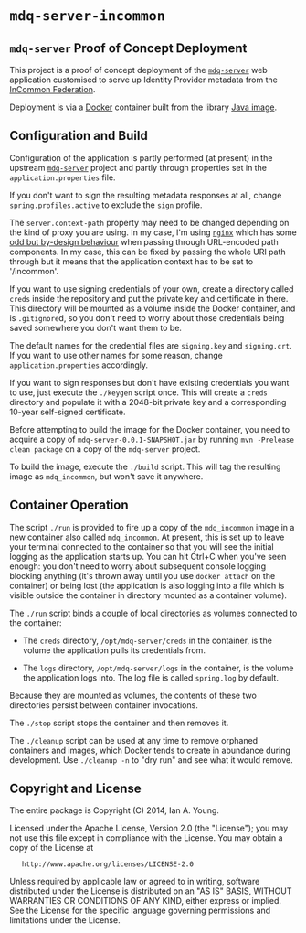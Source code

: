 # `mdq-server-incommon`

## `mdq-server` Proof of Concept Deployment

This project is a proof of concept deployment of the
[`mdq-server`](https://github.com/iay/mdq-server) web application
customised to serve up Identity Provider metadata from the
[InCommon Federation](https://incommon.org).

Deployment is via a [Docker](http://www.docker.com) container built
from the library [Java image](https://registry.hub.docker.com/_/java/).

## Configuration and Build

Configuration of the application is partly performed (at present) in the upstream
[`mdq-server`](https://github.com/iay/mdq-server) project and partly through
properties set in the `application.properties` file.

If you don't want to sign the resulting metadata responses at all,
change `spring.profiles.active` to exclude the `sign` profile.

The `server.context-path` property may need to be changed depending on
the kind of proxy you are using. In my case, I'm using
[`nginx`](http://nginx.org/en/) which has some
[odd but by-design behaviour](http://trac.nginx.org/nginx/ticket/262) when
passing through URL-encoded path components. In my case, this can be fixed
by passing the whole URI path through but it means that the application
context has to be set to '/incommon'.

If you want to use signing credentials of your own, create a directory
called `creds` inside the repository and put the private key and
certificate in there. This directory will be mounted as a volume inside
the Docker container, and is `.gitignore`d, so you don't need to worry
about those credentials being saved somewhere you don't want them to be.

The default names for the credential files are `signing.key` and
`signing.crt`. If you want to use other names for some reason, change
`application.properties` accordingly.

If you want to sign responses but don't have existing credentials you
want to use, just execute the `./keygen` script once. This will create a
`creds` directory and populate it with a 2048-bit private key and a
corresponding 10-year self-signed certificate.

Before attempting to build the image for the Docker container, you
need to acquire a copy of `mdq-server-0.0.1-SNAPSHOT.jar` by
running `mvn -Prelease clean package` on a copy of the `mdq-server`
project.

To build the image, execute the `./build` script. This will tag the
resulting image as `mdq_incommon`, but won't save it anywhere.

## Container Operation

The script `./run` is provided to fire up a copy of the `mdq_incommon`
image in a new container also called `mdq_incommon`. At present, this
is set up to leave your terminal connected to the container so that
you will see the initial logging as the application starts up. You
can hit Ctrl+C when you've seen enough: you don't need to worry about
subsequent console logging blocking anything (it's thrown away until
you use `docker attach` on the container) or being lost
(the application is also logging into a file which is visible
outside the container in directory mounted as a container volume).

The `./run` script binds a couple of local directories as volumes
connected to the container:

* The `creds` directory, `/opt/mdq-server/creds` in the container,
  is the volume the application pulls its credentials from.

* The `logs` directory, `/opt/mdq-server/logs` in the container,
  is the volume the application logs into. The log file is called
  `spring.log` by default.

Because they are mounted as volumes, the contents of these two directories
persist between container invocations.

The `./stop` script stops the container and then removes it.

The `./cleanup` script can be used at any time to remove orphaned
containers and images, which Docker tends to create in abundance during
development. Use `./cleanup -n` to "dry run" and see what it would remove.

## Copyright and License

The entire package is Copyright (C) 2014, Ian A. Young.

Licensed under the Apache License, Version 2.0 (the "License");
you may not use this file except in compliance with the License.
You may obtain a copy of the License at

       http://www.apache.org/licenses/LICENSE-2.0

Unless required by applicable law or agreed to in writing, software
distributed under the License is distributed on an "AS IS" BASIS,
WITHOUT WARRANTIES OR CONDITIONS OF ANY KIND, either express or implied.
See the License for the specific language governing permissions and
limitations under the License.
